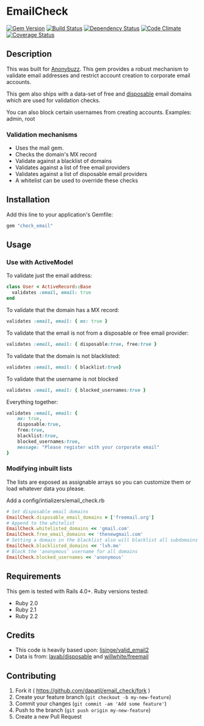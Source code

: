 # EmailCheck

[![Gem Version][GV img]][Gem Version]
[![Build Status][BS img]][Build Status]
[![Dependency Status][DS img]][Dependency Status]
[![Code Climate][CC img]][Code Climate]
[![Coverage Status][CS img]][Coverage Status]

## Description
This was built for [Anonybuzz](https://anonybuzz.com). 
This gem provides a robust mechanism to validate email addresses and restrict account creation to corporate email accounts.

This gem also ships with a data-set of free and [disposable](http://en.wikipedia.org/wiki/Disposable_email_address)
email domains which are used for validation checks.

You can also block certain usernames from creating accounts. Examples: admin, root

### Validation mechanisms
- Uses the mail gem. 
- Checks the domain's MX record
- Validate against a blacklist of domains
- Validates against a list of free email providers
- Validates against a list of disposable email providers
- A whitelist can be used to override these checks

## Installation
Add this line to your application's Gemfile:
```ruby
gem "check_email"
```

## Usage
### Use with ActiveModel
To validate just the email address:
```ruby
class User < ActiveRecord::Base
  validates :email, email: true
end
```
To validate that the domain has a MX record:
```ruby
validates :email, email: { mx: true }
```
To validate that the email is not from a disposable or free email provider:
```ruby
validates :email, email: { disposable:true, free:true }
```
To validate that the domain is not blacklisted:
```ruby
validates :email, email: { blacklist:true}
```

To validate that the username is not blocked
```ruby
validates :email, email: { blocked_usernames:true }
```

Everything together:
```ruby
validates :email, email: { 
    mx: true, 
    disposable:true, 
    free:true, 
    blacklist:true,
    blocked_usernames:true,
    message: "Please register with your corporate email" 
}
```

### Modifying inbuilt lists
The lists are exposed as assignable arrays so you can customize them or load whatever data you please.

Add a config/intializers/email_check.rb
```ruby
# Set disposable email domains
EmailCheck.disposable_email_domains = ['freemail.org']
# Append to the whitelist
EmailCheck.whitelisted_domains << 'gmail.com'
EmailCheck.free_email_domains << 'thenewgmail.com'
# Setting a domain in the blacklist also will blacklist all subdomains
EmailCheck.blacklisted_domains << 'lvh.me'
# Block the 'anonymous' username for all domains
EmailCheck.blocked_usernames << 'anonymous'
```

## Requirements
This gem is tested with Rails 4.0+. Ruby versions tested:
- Ruby 2.0
- Ruby 2.1
- Ruby 2.2

## Credits
- This code is heavily based upon: [lisinge/valid_email2](https://github.com/lisinge/valid_email2) 
- Data is from: [lavab/disposable](https://github.com/lavab/disposable/blob/master/domains.txt) and
              [willwhite/freemail](https://github.com/willwhite/freemail/blob/master/data/free.txt)

[Gem Version]: https://rubygems.org/gems/email_check
[Build Status]: https://travis-ci.org/dapatil/email_check
[travis pull requests]: https://travis-ci.org/dapatil/email_check/pull_requests
[Dependency Status]: https://gemnasium.com/dapatil/email_check
[Code Climate]: https://codeclimate.com/github/dapatil/email_check
[Coverage Status]: https://coveralls.io/r/dapatil/email_check

[GV img]: https://badge.fury.io/rb/email_check.png
[BS img]: https://travis-ci.org/dapatil/email_check.png
[DS img]: https://gemnasium.com/dapatil/email_check.png
[CC img]: https://codeclimate.com/github/dapatil/email_check.png
[CS img]: https://coveralls.io/repos/dapatil/email_check/badge.png?branch=master


## Contributing

1. Fork it ( https://github.com/dapatil/email_check/fork )
2. Create your feature branch (`git checkout -b my-new-feature`)
3. Commit your changes (`git commit -am 'Add some feature'`)
4. Push to the branch (`git push origin my-new-feature`)
5. Create a new Pull Request

